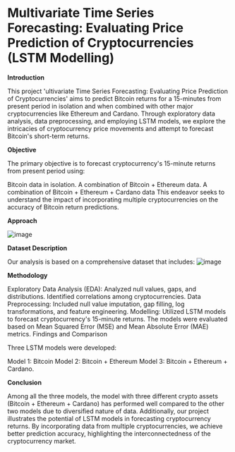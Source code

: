 # Multivariate Time Series Forecasting: ​Evaluating Price Prediction of Cryptocurrencies (LSTM Modelling)

**Introduction**

This project 'ultivariate Time Series Forecasting: ​Evaluating Price Prediction of Cryptocurrencies' aims to predict Bitcoin returns for a 15-minutes from present period in isolation and when combined with other major cryptocurrencies like Ethereum and Cardano. Through exploratory data analysis, data preprocessing, and employing LSTM models, we explore the intricacies of cryptocurrency price movements and attempt to forecast Bitcoin's short-term returns.

**Objective**

The primary objective is to forecast cryptocurrency's 15-minute returns from present period using:

Bitcoin data in isolation.
A combination of Bitcoin + Ethereum data.
A combination of Bitcoin + Ethereum + Cardano data
This endeavor seeks to understand the impact of incorporating multiple cryptocurrencies on the accuracy of Bitcoin return predictions.

**Approach**

![image](https://github.com/AravindTeja35/Multivariate-Time-Series-Forecasting/assets/163460197/fd0b82d1-90c5-4520-9274-f8b1ac313c69)

**Dataset Description**

Our analysis is based on a comprehensive dataset that includes:
![image](https://github.com/AravindTeja35/Multivariate-Time-Series-Forecasting/assets/163460197/35ae7f57-3ae8-45ca-a8e3-808c3a65db0d)

**Methodology**

Exploratory Data Analysis (EDA): Analyzed null values, gaps, and distributions. Identified correlations among cryptocurrencies.
Data Preprocessing: Included null value imputation, gap filling, log transformations, and feature engineering.
Modelling: Utilized LSTM models to forecast cryptocurrency's 15-minute returns. The models were evaluated based on Mean Squared Error (MSE) and Mean Absolute Error (MAE) metrics.
Findings and Comparison

Three LSTM models were developed:

Model 1: Bitcoin
Model 2: Bitcoin + Ethereum
Model 3: Bitcoin + Ethereum + Cardano.

**Conclusion**

Among all the three models, the model with three different crypto assets (Bitcoin + Ethereum + Cardano) has performed well compared to the other two models due to diversified nature of data. Additionally, our project illustrates the potential of LSTM models in forecasting cryptocurrency returns. By incorporating data from multiple cryptocurrencies, we achieve better prediction accuracy, highlighting the interconnectedness of the cryptocurrency market.
